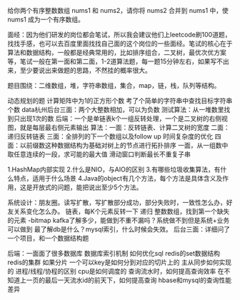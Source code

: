 给你两个有序整数数组 nums1 和 nums2，请你将 nums2 合并到 nums1 中，使 nums1 成为一个有序数组。

面经：因为他们研发的岗位都会笔试，所以我会建议他们上leetcode刷100道题，找找手感，也可以去百度里面找找自己面的这个岗位的一些面经。笔试的核心在于算法和数据结构，一般都是经典常用的，比如排序组合，二叉树，最优次优方案等，笔试一般在第一面和第二面，1-2道算法题，每一题15分钟左右，如果写不出来，至少要说出来做题的思路，不然挂的概率很大。

题目围绕：二维数组，堆，字符串数组，集合，map，链，栈，队列等结构。

动态规划的题
计算矩阵中为1的正方形个数
考了个简单的字符串中查找目标字符串个数
data杭州后台三面：两个大整数相加，可以为负数
测试算法：从一堆数里找到只出现1次的数
后端：一个是单链表k个一组反转处理，一个是二叉树的右侧视图，就是每层最右侧元素输出
算法：一面：反转链表、计算二叉树的宽度
二面：递归反转链表
三面：全排列的下一个数组以及follow up 时间复杂度的优化
四面：以前缀数这种数据结构为基础对树上的节点进行拓扑排序
一面，从一组数中取任意连续的一段，求可能的最大值
滑动窗口判断最长不重复子串

1.HashMap内部实现
2.什么是NIO，与AIO的区别
3.有哪些垃圾收集算法，有什么特点，适用于什么场景
4.Java的object有几个方法，每个方法是具体含义及作用，这是开放式的问题，能把说出至少5个方法。

系统设计：朋友圈。读写扩散，写扩散部分成功，部分失败时，一致性怎么办，好友关系变化怎么办。
链表，每K个元素反转一下  递归
整数数组，找到第一个缺失的元素  -bitmap
kafka了解多少，能做到不重不漏吗？系统做不到但是系统+业务可以做到
最了解db是什么？mysql索引，什么时候会失效。
后台三面：详细问了一个项目，和一个数据结构题

后端：一面面了很多数据库
数据库索引机制
如何优化sql
redis的set数据结构
redis的集群
如果分片
一个可以key是如何分到对应的切片上的
主从同步如何实现的
进程/线程/协程的区别
cpu是如何调度的
查询流水时，如何提高查询效率
在不知道上一页的最后一天流水id的前天下，如何提高查询
hbase和mysql的查询性能差异